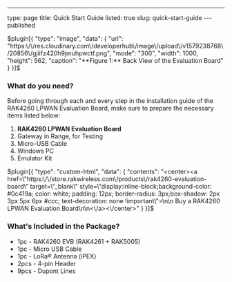 ---
type: page
title: Quick Start Guide
listed: true
slug: quick-start-guide
---published

$plugin[{
    "type": "image",
    "data": {
        "url": "https:\/\/res.cloudinary.com\/developerhub\/image\/upload\/v1579238768\/20856\/gjiifz420h9jmuhpwctf.png",
        "mode": "300",
        "width": 1000,
        "height": 562,
        "caption": "**Figure 1:** Back View of the Evaluation Board"
    }
}]$

### What do you need?

Before going through each and every step in the installation guide of the RAK4260 LPWAN Evaluation Board, make sure to prepare the necessary items listed below:

1. **RAK4260 LPWAN Evaluation Board**
2. Gateway in Range, for Testing
3. Micro-USB Cable
4. Windows PC
5. Emulator Kit

$plugin[{
    "type": "custom-html",
    "data": {
        "contents": "<center><a href=\"https:\/\/store.rakwireless.com\/products\/rak4260-evaluation-board\" target=\"_blank\" style=\"display:inline-block;background-color: #0c419a; color: white; padding: 12px; border-radius: 3px;box-shadow: 2px 3px 5px 6px #ccc; text-decoration: none !important\">\n\n    Buy a RAK4260 LPWAN Evaluation Board\n\n<\/a><\/center>"
    }
}]$

### What's Included in the Package?

- 1pc - RAK4260 EVB (RAK4261 + RAK5005)
- 1pc - Micro USB Cable
- 1pc - LoRa® Antenna (iPEX)
- 2pcs - 4-pin Header
- 9pcs - Dupont Lines

